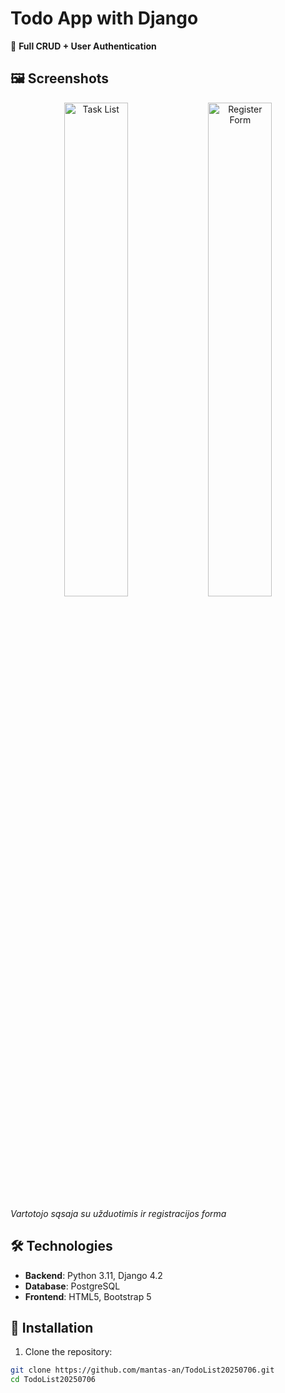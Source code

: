 # Todo App with Django

📌 **Full CRUD + User Authentication**  

## 🖼️ Screenshots  
<div align="center">
  <img src="static/images/homepagex.png" width="45%" alt="Task List">
  <img src="static/images/registerx.png" width="45%" alt="Register Form">
</div>

*Vartotojo sąsaja su užduotimis ir registracijos forma*

## 🛠️ Technologies  
- **Backend**: Python 3.11, Django 4.2  
- **Database**: PostgreSQL  
- **Frontend**: HTML5, Bootstrap 5  

## 🔧 Installation  
1. Clone the repository:
```bash
git clone https://github.com/mantas-an/TodoList20250706.git
cd TodoList20250706

